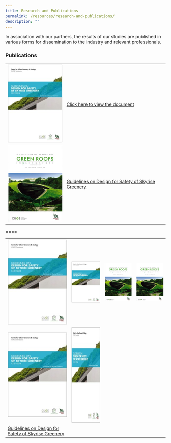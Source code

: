 ```yaml
---
title: Research and Publications
permalink: /resources/research-and-publications/
description: ""
---
```

In association with our partners, the results of our studies are published in various forms for dissemination to the industry and relevant professionals.

### Publications

<table>
	<tbody>
		<tr>
		<td><img src="/images/Icons/guidelines-on-design-for-safety-of-skyrise-greenery_icon.jpg" style="width:200px"></td>
		<td><a href="https://botanicgardensshop.sg/collections/books/products/cs-e11-design-for-safety-of-skyrise-greenery"> Click here to view the document</a></td>
	</tr>
	<tr>
		<td><img src="/images/Icons/a-selection-of-plants-for-green-roofs-in-singapore-2nd-edition.png" style="width:200px"></td>
		<td><a href="www.google.com"> Guidelines on Design for Safety of Skyrise Greenery</a></td>
	</tr>
</tbody>
</table>

====

<table>
	<tbody>
		<tr>
		<td><img src="/images/Icons/guidelines-on-design-for-safety-of-skyrise-greenery_icon.jpg" style="width:200px"></td>
			<td><img src="/images/Icons/guidelines-on-design-for-safety-of-skyrise-greenery_icon.jpg" style="height=200px"></td> 
			<td><img src="/images/Icons/a-selection-of-plants-for-green-roofs-in-singapore-2nd-edition.png" style="width:200px"></td>
			<td><img src="/images/Icons/a-selection-of-plants-for-green-roofs-in-singapore-2nd-edition.png" style="width:200px"></td>	
	</tr>
		<tr>
		<td><img src="/images/Icons/guidelines-on-design-for-safety-of-skyrise-greenery_icon.jpg" style="width:200px"></td>
			<td><img src="/images/Icons/guidelines-on-design-for-safety-of-skyrise-greenery_icon.jpg" style="height:300px"></td> 
				</tr>
	<tr>		
		<td><a href="www.google.com"> Guidelines on Design for Safety of Skyrise Greenery</a></td>
	<td></td></tr></tbody></table>